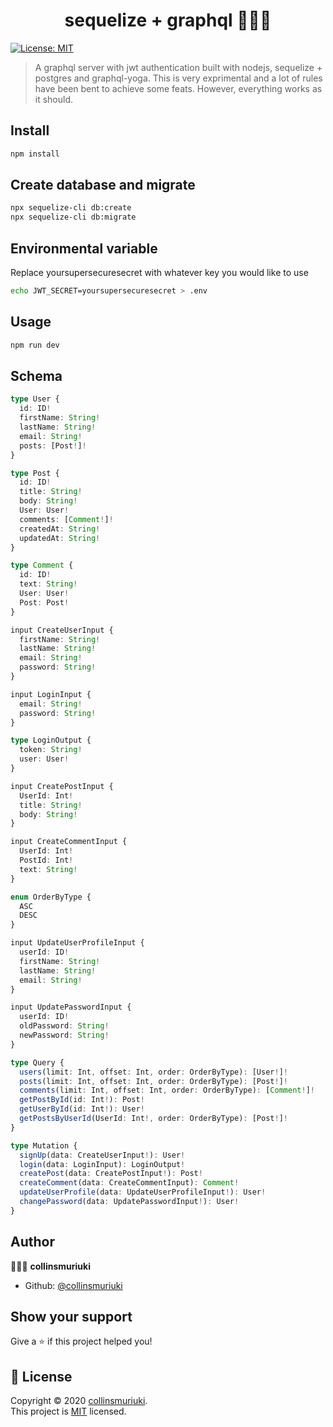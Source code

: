 <h1 align="center">sequelize + graphql 🧘🏽‍♂️</h1>
<p>
  <a href="LICENSE" target="_blank">
    <img alt="License: MIT" src="https://img.shields.io/badge/License-MIT-yellow.svg" />
  </a>
</p>

> A graphql server with jwt authentication built with nodejs, sequelize + postgres and graphql-yoga. This is very exprimental and a lot of rules have been bent to achieve some feats. However, everything works as it should.

## Install

```sh
npm install
```

## Create database and migrate
```sh
npx sequelize-cli db:create
npx sequelize-cli db:migrate
```

## Environmental variable
Replace yoursupersecuresecret with whatever key you would like to use
```sh
echo JWT_SECRET=yoursupersecuresecret > .env
```

## Usage

```sh
npm run dev
```

## Schema
```ts
type User {
  id: ID!
  firstName: String!
  lastName: String!
  email: String!
  posts: [Post!]!
}

type Post {
  id: ID!
  title: String!
  body: String!
  User: User!
  comments: [Comment!]!
  createdAt: String!
  updatedAt: String!
}

type Comment {
  id: ID!
  text: String!
  User: User!
  Post: Post!
}

input CreateUserInput {
  firstName: String!
  lastName: String!
  email: String!
  password: String!
}

input LoginInput {
  email: String!
  password: String!
}

type LoginOutput {
  token: String!
  user: User!
}

input CreatePostInput {
  UserId: Int!
  title: String!
  body: String!
}

input CreateCommentInput {
  UserId: Int!
  PostId: Int!
  text: String!
}

enum OrderByType {
  ASC
  DESC
}

input UpdateUserProfileInput {
  userId: ID!
  firstName: String!
  lastName: String!
  email: String!
}

input UpdatePasswordInput {
  userId: ID!
  oldPassword: String!
  newPassword: String!
}

type Query {
  users(limit: Int, offset: Int, order: OrderByType): [User!]!
  posts(limit: Int, offset: Int, order: OrderByType): [Post!]!
  comments(limit: Int, offset: Int, order: OrderByType): [Comment!]!
  getPostById(id: Int!): Post!
  getUserById(id: Int!): User!
  getPostsByUserId(UserId: Int!, order: OrderByType): [Post!]!
}

type Mutation {
  signUp(data: CreateUserInput!): User!
  login(data: LoginInput): LoginOutput!
  createPost(data: CreatePostInput!): Post!
  createComment(data: CreateCommentInput): Comment!
  updateUserProfile(data: UpdateUserProfileInput!): User!
  changePassword(data: UpdatePasswordInput!): User!
}
```

## Author

🧑🏾‍💻 **collinsmuriuki**

* Github: [@collinsmuriuki](https://github.com/collinsmuriuki)

## Show your support

Give a ⭐️ if this project helped you!

## 📝 License

Copyright © 2020 [collinsmuriuki](https://github.com/collinsmuriuki).<br />
This project is [MIT](LICENSE) licensed.
